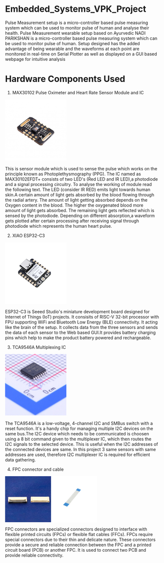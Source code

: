 # Embedded_Systems_VPK_Project
Pulse Measurement setup is a micro-controller based pulse measuring system which can be used to monitor pulse of human and analyse their health.
Pulse Measurement wearable setup based on Ayurvedic NADI PARIKSHAN is a micro-controller based pulse measuring system which can be used to monitor pulse of human. Setup designed has the added advantage of being wearable and the waveforms at each point are monitored in real-time on Serial Plotter as well as displayed on a GUI based webpage for intuitive analysis

# Hardware Components Used
1) MAX30102 Pulse Oximeter and Heart Rate Sensor Module and IC
<img src="https://github.com/AmoghJoshi-eng/Embedded_Systems_VPK_Project/blob/main/PCB_Photos/MAX30102_Sensor.jpg?raw=true" alt="Sensor_Module" width="200">


This is sensor module which is used to sense the pulse which works on the principle known as Photoplethysmography (PPG). The IC named as MAX30102EFDT+ consists of two LED's (Red LED and IR LED),a photodiode and a signal processing circuitry. To analyse the working of module read the following text. The LED (consider IR RED) emits light towards human skin.A certain amount of light gets absorbed by the blood flowing through the radial artery. The amount of light getting absorbed depends on the Oxygen content in the blood. The higher the oxygenated blood more amount of light gets absorbed. The remaining light gets reflected which is sensed by the photodiode. Depending on different absorption,a waveform gets plotted after certain processing after receiving signal through photodiode which represents the human heart pulse.

2) XIAO ESP32-C3
<img src="https://github.com/AmoghJoshi-eng/Embedded_Systems_VPK_Project/blob/main/PCB_Photos/Xiao_ESP32C3.jpg?raw=true" alt="Xiao_ESP32C3" width="200">


ESP32-C3 is Seeed Studio's miniature development board designed for Internet of Things (IoT) projects. It consisits of RISC-V 32-bit processor with FPU supporting WiFi and Bluetooth Low Energy (BLE) connectivity. It acting like the brain of the setup. It collects data from the three sensors and sends the data of each sensor to the Web based GUI.It provides battery charging pins which help to make the product battery powered and rechargeable.

3) TCA9546A Multiplexing IC
<img src="https://github.com/AmoghJoshi-eng/Embedded_Systems_VPK_Project/blob/main/PCB_Photos/TCA9546APWR.jpg" alt="Multiplexing_IC" width="200">

The TCA9546A is a low-voltage, 4-channel I2C and SMBus switch with a reset function. It's a handy chip for managing multiple I2C devices on the same bus.The I2C device which needs to be communicated is choosen using a 8 bit command given to the multiplexer IC, which then routes the I2C signals to the selected device. This is useful when the I2C addresses of the connected devices are same. In this project 3 same sensors with same addresses are used, therefore I2C multiplexer IC is required for efficient data gathering. 

4) FPC connector and cable
<div style="display:flex;">
<img src="https://github.com/AmoghJoshi-eng/Embedded_Systems_VPK_Project/blob/main/PCB_Photos/FPC_connector.jpg" alt="FPC_connector" width="150">
<img src="https://github.com/AmoghJoshi-eng/Embedded_Systems_VPK_Project/blob/main/PCB_Photos/FPC_Cable.jpg" alt="FPC_Cable" width="150">
</div>

FPC connectors are specialized connectors designed to interface with flexible printed circuits (FPCs)  or flexible flat cables (FFCs). FPCs require special connectors due to their thin and delicate nature. These connectors provide a secure and reliable connection between the FPC and a printed circuit board (PCB) or another FPC. It is used to connect two PCB and provide reliable connectivity.

